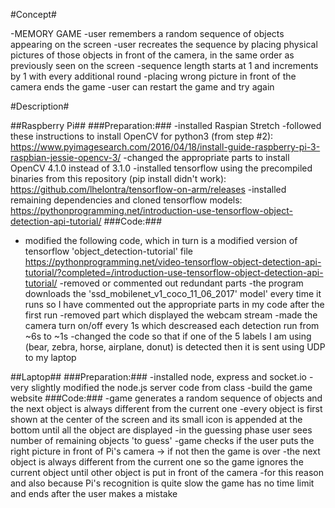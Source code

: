 #Concept#

-MEMORY GAME
-user remembers a random sequence of objects appearing on the screen
-user recreates the sequence by placing physical pictures of those objects in front of the camera, in the same order as previously seen on the screen
-sequence length starts at 1 and increments by 1 with every additional round
-placing wrong picture in front of the camera ends the game
-user can restart the game and try again


#Description#

##Raspberry Pi##
###Preparation:###
-installed Raspian Stretch
-followed these instructions to install OpenCV for python3 (from step #2): 
https://www.pyimagesearch.com/2016/04/18/install-guide-raspberry-pi-3-raspbian-jessie-opencv-3/
-changed the appropriate parts to install OpenCV 4.1.0 instead of 3.1.0
-installed tensorflow using the precompiled binaries from this repository (pip install didn't work): https://github.com/lhelontra/tensorflow-on-arm/releases
-installed remaining dependencies and cloned tensorflow models: https://pythonprogramming.net/introduction-use-tensorflow-object-detection-api-tutorial/
###Code:###
- modified the following code, which in turn is a modified version of tensorflow 'object_detection-tutorial' file https://pythonprogramming.net/video-tensorflow-object-detection-api-tutorial/?completed=/introduction-use-tensorflow-object-detection-api-tutorial/
-removed or commented out redundant parts
-the program downloads the 'ssd_mobilenet_v1_coco_11_06_2017' model' every time it runs so I have commented out the appropriate parts in my code after the first run
-removed part which displayed the webcam stream
-made the camera turn on/off every 1s which descreased each detection run from ~6s to ~1s
-changed the code so that if one of the 5 labels I am using (bear, zebra, horse, airplane, donut) is detected then it is sent using UDP to my laptop

##Laptop##
###Preparation:###
-installed node, express and socket.io
-very slightly modified the node.js server code from class
-build the game website
###Code:###
-game generates a random sequence of objects and the next object is always different from the current one
-every object is first shown at the center of the screen and its small icon is appended at the bottom until all the object are displayed
-in the guessing phase user sees number of remaining objects 'to guess'
-game checks if the user puts the right picture in front of Pi's camera -> if not then the game is over
-the next object is always different from the current one so the game ignores the current object until other object is put in front of the camera
-for this reason and also because Pi's recognition is quite slow the game has no time limit and ends after the user makes a mistake

